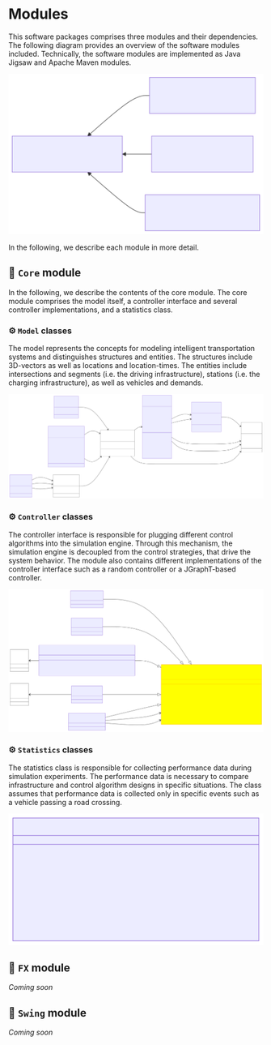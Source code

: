 # Modules

This software packages comprises three modules and their dependencies.
The following diagram provides an overview of the software modules included.
Technically, the software modules are implemented as Java Jigsaw and Apache Maven modules.

![Model classes](../images/diagrams/architecture.svg)

In the following, we describe each module in more detail.

## 🧩 `Core` module

In the following, we describe the contents of the core module. The core module comprises the model itself, a controller interface and several controller implementations, and a statistics class.

### ⚙️ `Model` classes

The model represents the concepts for modeling intelligent transportation systems and distinguishes structures and entities.
The structures include 3D-vectors as well as locations and location-times.
The entities include intersections and segments (i.e. the driving infrastructure), stations (i.e. the charging infrastructure), as well as vehicles and demands.

![Model classes](../images/diagrams/core/model/classes.svg)

### ⚙️ `Controller` classes

The controller interface is responsible for plugging different control algorithms into the simulation engine.
Through this mechanism, the simulation engine is decoupled from the control strategies, that drive the system behavior.
The module also contains different implementations of the controller interface such as a random controller or a JGraphT-based controller.

![Controller classes](../images/diagrams/core/controller/classes.svg)

### ⚙️ `Statistics` classes

The statistics class is responsible for collecting performance data during simulation experiments.
The performance data is necessary to compare infrastructure and control algorithm designs in specific situations.
The class assumes that performance data is collected only in specific events such as a vehicle passing a road crossing.

![Statistics classes](../images/diagrams/core/statistics/classes.svg)

## 🧩 `FX` module

*Coming soon*

## 🧩 `Swing` module

*Coming soon*